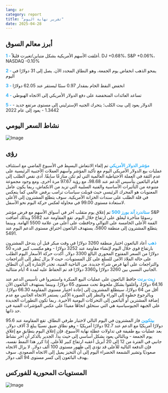 ```yaml
---
lang: ar
category: report
title: "تقرير نهاية اليوم"
date: 2025-04-28
---
```



<h2>أبرز معالم السوق</h2>
<strong style="color: #2caef7;">1 - </strong> أغلقت الأسهم الأمريكية بشكل متباين/تغيرت قليلاً. DJ +0.68%، S&P +0.06%، NASDAQ -0.10%

<strong style="color: #2caef7;">2 - </strong> يمحو الذهب انخفاض يوم الجمعة، وهو النطاق المحدد الآن. يصل إلى 31 دولارًا في اليوم

<strong style="color: #2caef7;">3 - </strong> انخفض النفط الخام بمقدار 0.97 سنتًا ليستقر عند 62.05 دولارًا

<strong style="color: #2caef7;">4 - </strong> تساعد العائدات المنخفضة على دفع الدولار الأمريكي إلى الاتجاه الهبوطي

<strong style="color: #2caef7;">5 - </strong> الدولار يعود إلى بيت الكلب؛ يتحرك الجنيه الإسترليني إلى مستوى مرتفع جديد - 1.3442 - يعود إلى عام 2022



<h2>نشاط السعر اليومي</h2>
<img src="https://markleighedu.github.io/img/Apr-2025/28-Apr-2025/price.jpg" alt="Image"/>

<h2>رؤى</h2>
<strong style="color: #2caef7;">مؤشر الدولار الأمريكي</strong> تم إلغاء الانتعاش البسيط في الأسبوع الماضي مع استئناف عمليات بيع الدولار الأمريكي اليوم مع تأكيد المؤشر وأسهم العملات الأجنبية الرئيسية على عدم الثقة في العملة الاحتياطية العالمية التي لم تكن منازعًا سابقًا. أدى نقص الطلب إلى قيام البائعين بتأسيس الدعم عند 98.68، مع رؤية 97.67 مرة أخرى. ومع وجود مجموعة متنوعة من التأثيرات الأساسية والفنية السلبية التي تزيد من الانكماش، ربما يكون عامل المعنويات هو المحرك الرئيسي حيث قوبلت سياسات ترامب برفض عالمي كما ينعكس في قلة الطلب على سندات الخزانة الأمريكية. سوف يتطلع المشترون إلى الأعلى لاستعادة مستوى 99.00 في محاولة لعكس حركة اليوم نحو الأسفل.  

<strong style="color: #2caef7;">ستاندرد آند بورز 500</strong> تم إغلاق يوم متقلب آخر في أسواق الأسهم مع فرض مؤشر S&P رسومًا متأخرة ليغلق على ارتفاع خلال اليوم. تقع المقاومة عند 5582 وبذلك أضافت القمة الأعلى الخامسة على التوالي وحافظت على أعلى من علامة 5500 الهامة. وبينما يتطلع المشترون إلى منطقة 5800، يستهدف البائعون اختراق مستوى الدعم اليوم عند 5491.

<strong style="color: #2caef7;">ذهب</strong> أعاد البائعون اختبار منطقة 3260 دولارًا في وقت مبكر قبل أن يتدخل المشترون بارتفاع قوي خلال اليوم لإنشاء مقاومة عند 3252 دولارًا - وهو مكسب كبير قدره 50 دولارًا من السعر المفتوح المحوري البالغ 3300 دولار. أكدت حركة الأسعار اليوم الطلب على حالة الملاذ الآمن للسلع على كل المستويات، حيث لا يزال يُنظر إلى التراجعات والتراجعات على أنها فرص شراء جديدة. من الناحية الفنية، تجدر الإشارة إلى أن النطاق الجانبي النسبي بين 3260 دولارًا و3360 دولارًا قد تم الحفاظ عليه لمدة 4 أيام متتالية. 

<strong style="color: #2caef7;">زيت برنت</strong> حافظ البائعون على عمليات البيع المبكرة واستمروا في تأسيس الدعم عند 64.16 دولارًا، وأغلقوا بشكل ملحوظ تحت مستوى 65 دولارًا. وبينما يستهدف البائعون الآن أقل من 64 دولارًا، سيتطلع المشترون إلى إعادة اختبار مستوى المقاومة 66.30 دولارًا. وبالرجوع خطوة إلى الوراء والنظر إلى الصورة الأكبر، يستمر الاتجاه الجانبي مع عدم إضافة المشترين أو البائعين إلى التحركات اليومية الأخيرة. ربما تكون التطورات الجديدة على الجبهة الجيوسياسية هي التي ستخلق اتجاهًا مفيدًا على عكس المؤشرات الفنية في حد ذاتها.

<strong style="color: #2caef7;">بيتكوين</strong> فاز المشترون في اليوم التالي لاختبار طرفي النطاق. تقع المقاومة عند 95.6 دولارًا أمريكيًا مع الدعم عند 92.7 دولارًا أمريكيًا - وهو نطاق ضيق نسبيًا يبلغ 3 آلاف دولار. بعد عمليات بيع طفيفة في تداولات عطلة نهاية الأسبوع، فإن إغلاق اليوم يتطابق مع إغلاق يوم الجمعة - وبالتالي يعود بشكل أساسي إلى حيث بدأ. الجدير بالذكر أن آخر نشاط جانبي في الفترة من 12 إلى 20 أبريل أعقبه ارتفاع كبير للأعلى. إذا كرر هذا النمط نفسه، فإن الدفعة التالية للأعلى قد تؤدي إلى ظهور مستوى 100 ألف دولار. لا يزال الاتجاه صعوديًا وتشير الشمعة الخضراء اليوم إلى أن التحيز يميل إلى الاتجاه الصعودي. سوف يهدف البائعون إلى كسر مستوى 94 ألف دولار.



<h2>المستويات المحورية للفوركس</h2>
<img src="https://markleighedu.github.io/img/Apr-2025/28-Apr-2025/pivot.jpg" alt="Image"/>
